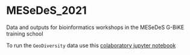# MESeDeS_2021
Data and outputs for bioinformatics workshops in the MESeDeS G-BiKE training school

To run the `GeoDiversity` data use this [colaboratory jupyter notebook](https://colab.research.google.com/drive/1oceDOezYcC-CHyTKcfX8P_UTxkpBV8Vd?usp=sharing)
